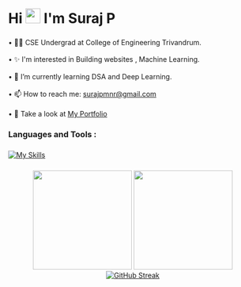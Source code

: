 <h1 align="left">Hi
  <img src="https://media.giphy.com/media/hvRJCLFzcasrR4ia7z/giphy.gif" width="30px" />
  I'm Suraj P
</h1>


###
•	👩‍🎓 CSE Undergrad at College of Engineering Trivandrum.
<br><br>
•	✨ I'm interested in Building websites , Machine Learning.
<br><br>
•	🌱 I’m currently learning DSA and Deep Learning.
<br><br>
•	📫 How to reach me: surajpmnr@gmail.com
<br><br>
• 👀 Take a look at <a href="https://suraj-p-dev.vercel.app/">My Portfolio</a>


###




<h3 align="left">Languages and Tools :</h3>

###

[![My Skills](https://skillicons.dev/icons?i=js,cpp,c,python,bash,html,css,react,postgres,mongodb,express,flask,bootstrap,tailwindcss,git)](https://skillicons.dev)

###



<div align="center">
  <img height="200em" src="https://github-readme-stats.vercel.app/api?username=Suraj12P&show_icons=true&theme=gotham">
  
  <img height="200em" src="https://github-readme-stats.vercel.app/api/top-langs/?username=Suraj12P&layout=donut&theme=gotham">
</div>
<div align="center">
 <a href="https://git.io/streak-stats"><img src="https://github-readme-streak-stats.herokuapp.com?user=Suraj12P&theme=dark" alt="GitHub Streak" /></a>
</div>

###
